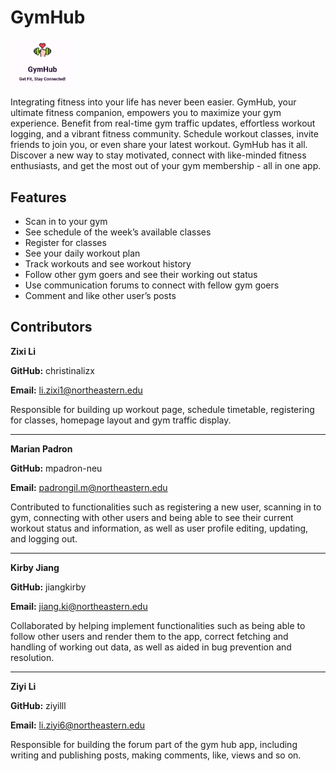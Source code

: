 # GymHub
  <img src="gymhub.png" alt="gymhub" width="20%" height="30%">


Integrating fitness into your life has never been easier. GymHub, your ultimate fitness companion, empowers you to maximize your gym experience. Benefit from real-time gym traffic updates, effortless workout logging, and a vibrant fitness community. Schedule workout classes, invite friends to join you, or even share your latest workout. GymHub has it all. Discover a new way to stay motivated, connect with like-minded fitness enthusiasts, and get the most out of your gym membership - all in one app.

## Features
-	Scan in to your gym
-	See schedule of the week’s available classes
-	Register for classes
-	See your daily workout plan
-	Track workouts and see workout history
-	Follow other gym goers and see their working out status
-	Use communication forums to connect with fellow gym goers
-	Comment and like other user’s posts

## Contributors

**Zixi Li**

**GitHub:** christinalizx

**Email:** li.zixi1@northeastern.edu

Responsible for building up workout page, schedule timetable, registering for classes, homepage layout and gym traffic display.
_____________________________
**Marian Padron**

**GitHub:** mpadron-neu

**Email:** padrongil.m@northeastern.edu

Contributed to functionalities such as registering a new user, scanning in to gym, connecting with other users and being able to see their current workout status and information, as well as user profile editing, updating, and logging out.
______________________________

**Kirby Jiang**

**GitHub:** jiangkirby

**Email:** jiang.ki@northeastern.edu

Collaborated by helping implement functionalities such as being able to follow other users and render them to the app, correct fetching and handling of working out data, as well as aided in bug prevention and resolution.
___________________________

**Ziyi Li**

**GitHub:** ziyilll

**Email:** li.ziyi6@northeastern.edu

Responsible for building the forum part of the gym hub app, including writing and publishing posts, making comments, like, views and so on.
